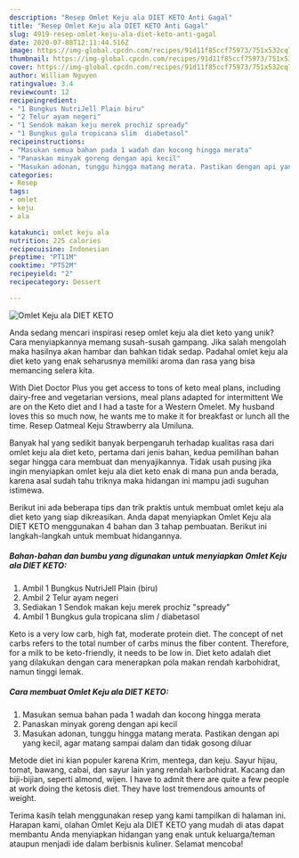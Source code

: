 ```yaml
---
description: "Resep Omlet Keju ala DIET KETO Anti Gagal"
title: "Resep Omlet Keju ala DIET KETO Anti Gagal"
slug: 4919-resep-omlet-keju-ala-diet-keto-anti-gagal
date: 2020-07-08T12:11:44.516Z
image: https://img-global.cpcdn.com/recipes/91d11f85ccf75973/751x532cq70/omlet-keju-ala-diet-keto-foto-resep-utama.jpg
thumbnail: https://img-global.cpcdn.com/recipes/91d11f85ccf75973/751x532cq70/omlet-keju-ala-diet-keto-foto-resep-utama.jpg
cover: https://img-global.cpcdn.com/recipes/91d11f85ccf75973/751x532cq70/omlet-keju-ala-diet-keto-foto-resep-utama.jpg
author: William Nguyen
ratingvalue: 3.4
reviewcount: 12
recipeingredient:
- "1 Bungkus NutriJell Plain biru"
- "2 Telur ayam negeri"
- "1 Sendok makan keju merek prochiz spready"
- "1 Bungkus gula tropicana slim  diabetasol"
recipeinstructions:
- "Masukan semua bahan pada 1 wadah dan kocong hingga merata"
- "Panaskan minyak goreng dengan api kecil"
- "Masukan adonan, tunggu hingga matang merata. Pastikan dengan api yang kecil, agar matang sampai dalam dan tidak gosong diluar"
categories:
- Resep
tags:
- omlet
- keju
- ala

katakunci: omlet keju ala 
nutrition: 225 calories
recipecuisine: Indonesian
preptime: "PT11M"
cooktime: "PT52M"
recipeyield: "2"
recipecategory: Dessert

---
```



![Omlet Keju ala DIET KETO](https://img-global.cpcdn.com/recipes/91d11f85ccf75973/751x532cq70/omlet-keju-ala-diet-keto-foto-resep-utama.jpg)

Anda sedang mencari inspirasi resep omlet keju ala diet keto yang unik? Cara menyiapkannya memang susah-susah gampang. Jika salah mengolah maka hasilnya akan hambar dan bahkan tidak sedap. Padahal omlet keju ala diet keto yang enak seharusnya memiliki aroma dan rasa yang bisa memancing selera kita.

With Diet Doctor Plus you get access to tons of keto meal plans, including dairy-free and vegetarian versions, meal plans adapted for intermittent We are on the Keto diet and I had a taste for a Western Omelet. My husband loves this so much now, he wants me to make it for breakfast or lunch all the time. Resep Oatmeal Keju Strawberry ala Umiluna.

Banyak hal yang sedikit banyak berpengaruh terhadap kualitas rasa dari omlet keju ala diet keto, pertama dari jenis bahan, kedua pemilihan bahan segar hingga cara membuat dan menyajikannya. Tidak usah pusing jika ingin menyiapkan omlet keju ala diet keto enak di mana pun anda berada, karena asal sudah tahu triknya maka hidangan ini mampu jadi suguhan istimewa.


Berikut ini ada beberapa tips dan trik praktis untuk membuat omlet keju ala diet keto yang siap dikreasikan. Anda dapat menyiapkan Omlet Keju ala DIET KETO menggunakan 4 bahan dan 3 tahap pembuatan. Berikut ini langkah-langkah untuk membuat hidangannya.

<!--inarticleads1-->

##### Bahan-bahan dan bumbu yang digunakan untuk menyiapkan Omlet Keju ala DIET KETO:

1. Ambil 1 Bungkus NutriJell Plain (biru)
1. Ambil 2 Telur ayam negeri
1. Sediakan 1 Sendok makan keju merek prochiz &#34;spready&#34;
1. Ambil 1 Bungkus gula tropicana slim / diabetasol


Keto is a very low carb, high fat, moderate protein diet. The concept of net carbs refers to the total number of carbs minus the fiber content. Therefore, for a milk to be keto-friendly, it needs to be low in. Diet keto adalah diet yang dilakukan dengan cara menerapkan pola makan rendah karbohidrat, namun tinggi lemak. 

<!--inarticleads2-->

##### Cara membuat Omlet Keju ala DIET KETO:

1. Masukan semua bahan pada 1 wadah dan kocong hingga merata
1. Panaskan minyak goreng dengan api kecil
1. Masukan adonan, tunggu hingga matang merata. Pastikan dengan api yang kecil, agar matang sampai dalam dan tidak gosong diluar


Metode diet ini kian populer karena Krim, mentega, dan keju. Sayur hijau, tomat, bawang, cabai, dan sayur lain yang rendah karbohidrat. Kacang dan biji-bijian, seperti almond, wijen. I have to admit there are quite a few people at work doing the ketosis diet. They have lost tremendous amounts of weight. 

Terima kasih telah menggunakan resep yang kami tampilkan di halaman ini. Harapan kami, olahan Omlet Keju ala DIET KETO yang mudah di atas dapat membantu Anda menyiapkan hidangan yang enak untuk keluarga/teman ataupun menjadi ide dalam berbisnis kuliner. Selamat mencoba!
